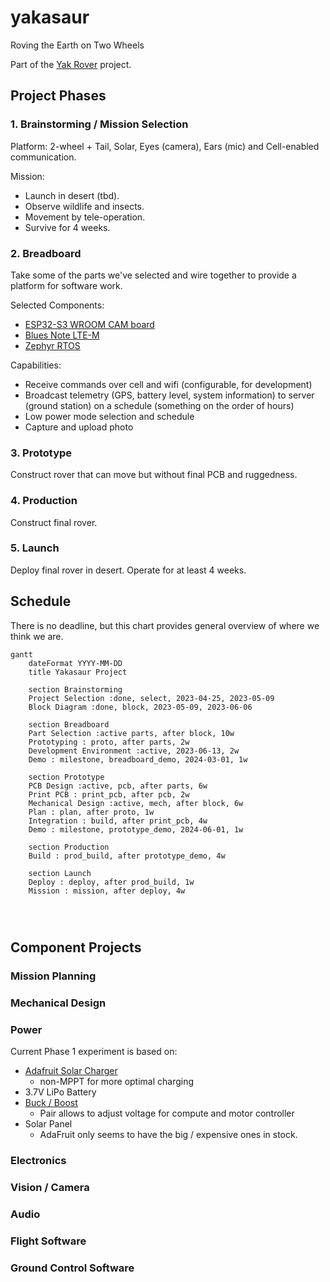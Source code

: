 # yakasaur

Roving the Earth on Two Wheels

Part of the [Yak Rover](https://github.com/The-Yak-Collective/yakrover) project.

## Project Phases

### 1. Brainstorming / Mission Selection

Platform: 2-wheel + Tail, Solar, Eyes (camera), Ears (mic) and Cell-enabled communication.

Mission:

* Launch in desert (tbd).
* Observe wildlife and insects.
* Movement  by tele-operation.
* Survive for 4 weeks.

### 2. Breadboard

Take some of the parts we've selected and wire together to provide a platform for software work.

Selected Components:

* [ESP32-S3 WROOM CAM board](https://www.amazon.com/gp/product/B0BMQ8F7FN/ref=sw_img_1?smid=AV3WCPW70PEXC&psc=1)
* [Blues Note LTE-M](https://shop.blues.io/products/note-nbna-500)
* [Zephyr RTOS](https://docs.zephyrproject.org/latest/introduction/index.html)

Capabilities:

* Receive commands over cell and wifi (configurable, for development)
* Broadcast telemetry (GPS, battery level, system information) to server (ground station) on a schedule (something on the order of hours)
* Low power mode selection and schedule
* Capture and upload photo

### 3. Prototype

Construct rover that can move but without final PCB and ruggedness.

### 4. Production

Construct final rover.

### 5. Launch

Deploy final rover in desert. Operate for at least 4 weeks.

## Schedule

There is no deadline, but this chart provides general overview of where we think we are.

```mermaid
gantt
    dateFormat YYYY-MM-DD
    title Yakasaur Project

    section Brainstorming
    Project Selection :done, select, 2023-04-25, 2023-05-09
    Block Diagram :done, block, 2023-05-09, 2023-06-06

    section Breadboard
    Part Selection :active parts, after block, 10w
    Prototyping : proto, after parts, 2w
    Development Environment :active, 2023-06-13, 2w
    Demo : milestone, breadboard_demo, 2024-03-01, 1w

    section Prototype
    PCB Design :active, pcb, after parts, 6w
    Print PCB : print_pcb, after pcb, 2w
    Mechanical Design :active, mech, after block, 6w
    Plan : plan, after proto, 1w
    Integration : build, after print_pcb, 4w
    Demo : milestone, prototype_demo, 2024-06-01, 1w

    section Production
    Build : prod_build, after prototype_demo, 4w

    section Launch
    Deploy : deploy, after prod_build, 1w
    Mission : mission, after deploy, 4w




```

## Component Projects

### Mission Planning

### Mechanical Design

### Power

Current Phase 1 experiment is based on:

- [Adafruit Solar Charger](https://learn.adafruit.com/usb-dc-and-solar-lipoly-charger/overview)
  - non-MPPT for more optimal charging
- 3.7V LiPo Battery
- [Buck / Boost](https://www.amazon.com/DEVMO-Adjustable-Step-UP-Converter-Replaces/dp/B07S39M4J5/ref=sr_1_2_sspa?crid=1HDACRKK284EU&keywords=XL6009+Module&qid=1696967719&s=electronics&sprefix=xl6009+module+%2Celectronics%2C122&sr=1-2-spons&sp_csd=d2lkZ2V0TmFtZT1zcF9hdGY&psc=1)
  - Pair allows to adjust voltage for compute and motor controller
- Solar Panel
  - AdaFruit only seems to have the big / expensive ones in stock. 

### Electronics

### Vision / Camera

### Audio

### Flight Software

### Ground Control Software
